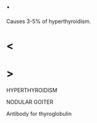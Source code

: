 # .

Causes 3-5% of hyperthyroidism.

# <

# >

HYPERTHYROIDISM

NODULAR GOITER

Antibody for thyroglobulin
